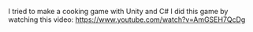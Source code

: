 I tried to make a cooking game with Unity and C#
I did this game by watching this video: https://www.youtube.com/watch?v=AmGSEH7QcDg
